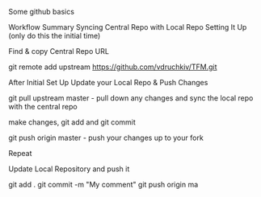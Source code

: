 Some github basics

Workflow Summary
Syncing Central Repo with Local Repo
Setting It Up (only do this the initial time)

Find & copy Central Repo URL

git remote add upstream https://github.com/vdruchkiv/TFM.git

After Initial Set Up
Update your Local Repo & Push Changes

git pull upstream master - pull down any changes and sync the local repo with the central repo

make changes, git add and git commit

git push origin master - push your changes up to your fork

Repeat

Update Local Repository and push it

git add .
git commit -m "My comment"
git push origin ma
